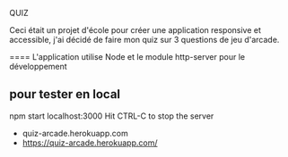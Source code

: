 QUIZ

Ceci était un projet d'école pour créer une application responsive et accessible, j'ai décidé de faire mon quiz sur 3 questions de jeu d'arcade.

====
L'application utilise Node
et le module http-server pour le développement
## pour tester en local
npm start
localhost:3000
Hit CTRL-C to stop the server

- quiz-arcade.herokuapp.com
- https://quiz-arcade.herokuapp.com/
